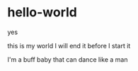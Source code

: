 # hello-world
yes

this is my world I will end it before I start it






I'm a buff baby that can dance like a man
